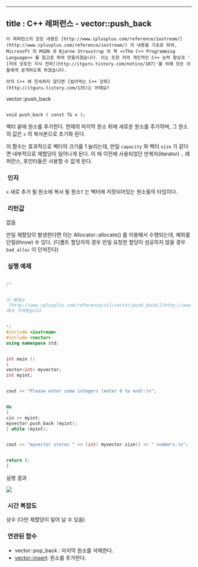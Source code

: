----------------
title : C++ 레퍼런스 - vector::push_back
--------------







```warning
이 레퍼런스의 모든 내용은 [http://www.cplusplus.com/reference/iostream/](http://www.cplusplus.com/reference/iostream/) 의 내용을 기초로 하여, Microsoft 의 MSDN 과 Bjarne Stroustrup 의 책 <<The C++ Programming Language>> 를 참고로 하여 만들어졌습니다. 이는 또한 저의 개인적인 C++ 능력 향상과 ' [저의 모토인 지식 전파](http://itguru.tistory.com/notice/107)'를 위해 모든 이들에게 공개하도록 하겠습니다.
```

```info
아직 C++ 에 친숙하지 않다면 [씹어먹는 C++ 강좌](http://itguru.tistory.com/135)는 어때요?
```




vector::push_back





```info

void push_back ( const T& x );

```



벡터 끝에 원소를 추가한다.
현재의 마지막 원소 뒤에 새로운 원소를 추가하며, 그 원소의 값은 `x` 의 복사본으로 초기화 된다.


이 함수는 효과적으로 벡터의 크기를 1 늘리는데, 만일 `capacity` 와 벡터 `size` 가 같다면 내부적으로 재할당이 일어나게 된다. 이 때 이전에 사용되었던 반복자(iterator) `,` 레퍼런스, 포인터들은 사용할 수 없게 된다.




###  인자


`x`
새로 추가 될 원소에 복사 될 원소`T` 는 벡터에 저장되어있는 원소들의 타입이다.



###  리턴값




없음


만일 재할당이 발생한다면 이는 Allocator::allocate() 를 이용해서 수행되는데, 예외를 던질(throw) 수 있다. (디폴트 할당자의 경우 만일 요청한 할당이 성공하지 않을 경우 `bad_alloc` 이 던져진다)




###  실행 예제




```cpp

/*


이 예제는
 [http://www.cplusplus.com/reference/stl/vector/push_back/](http://www.cplusplus.com/reference/stl/vector/push_back/)
에서 가져왔습니다


*/
#include <iostream>
#include <vector>
using namespace std;


int main ()
{
vector<int> myvector;
int myint;


cout << "Please enter some integers (enter 0 to end):\n";


do
{
cin >> myint;
myvector.push_back (myint);
} while (myint);


cout << "myvector stores " << (int) myvector.size() << " numbers.\n";


return 0;
}
```




실행 결과


![](http://img1.daumcdn.net/thumb/R1920x0/?fname=http%3A%2F%2Fcfile2.uf.tistory.com%2Fimage%2F1519CE4C501DD721070E78)





###  시간 복잡도



상수 (다만 재할당이 일어 날 수 있음)


###  연관된 함수




* vector::pop_back : 마지막 원소를 삭제한다.
*  [vector::insert](http://itguru.tistory.com/186): 원소를 추가한다.






